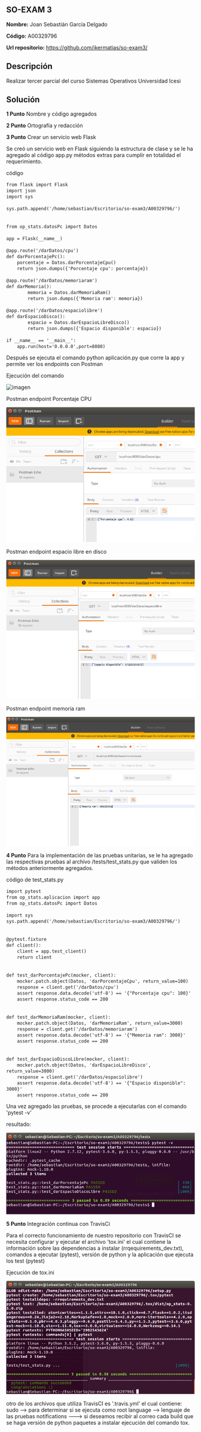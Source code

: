 ## SO-EXAM 3

**Nombre:** Joan Sebastián García Delgado

**Código:** A00329796

**Url repositorio:** https://github.com/ikermatias/so-exam3/

## Descripción

Realizar tercer parcial del curso Sistemas Operativos Universidad Icesi

## Solución

**1 Punto** Nombre y código agregados 

**2 Punto** Ortografía y redacción

**3 Punto** 
Crear un servicio web Flask

Se creó un servicio web en Flask siguiendo la estructura de clase y se le ha agregado al código app.py métodos extras para cumplir en totalidad el requerimiento.

código
~~~
from flask import Flask
import json
import sys

sys.path.append('/home/sebastian/Escritorio/so-exam3/A00329796/')


from op_stats.datosPc import Datos

app = Flask(__name__)

@app.route('/darDatos/cpu')
def darPorcentajePc():
	porcentaje = Datos.darPorcentajeCpu()
	return json.dumps({'Porcentaje cpu': porcentaje})

@app.route('/darDatos/memoriaram')
def darMemoria():
        memoria = Datos.darMemoriaRam()
        return json.dumps({'Memoria ram': memoria})

@app.route('/darDatos/espaciolibre')
def darEspacioDisco():
        espacio = Datos.darEspacioLibreDisco()
        return json.dumps({'Espacio disponible': espacio})

if __name__ == '__main__':
	app.run(host='0.0.0.0',port=8080)
~~~

Después se ejecuta el comando python aplicación.py que corre la app y permite ver los endpoints con Postman

Ejecución del comando

![imagen](./imagenes/ejecuccionApp.png)

Postman endpoint Porcentaje CPU

![imagen](./imagenes/postmanCpu.png)

Postman endpoint espacio libre en disco

![imagen](./imagenes/postmanDisco.png)

Postman endpoint memoria ram

![imagen](./imagenes/postManRam.png)

**4 Punto** 
Para la implementación de las pruebas unitarias, se le ha agregado las respectivas pruebas al archivo /tests/test_stats.py que validen los métodos anteriormente agregados.

código de test_stats.py
~~~
import pytest
from op_stats.aplicacion import app
from op_stats.datosPc import Datos

import sys
sys.path.append('/home/sebastian/Escritorio/so-exam3/A00329796/')


@pytest.fixture
def client():
    client = app.test_client()
    return client


def test_darPorcentajePc(mocker, client):
    mocker.patch.object(Datos, 'darPorcentajeCpu', return_value=100)
    response = client.get('/darDatos/cpu')
    assert response.data.decode('utf-8') == '{"Porcentaje cpu": 100}'
    assert response.status_code == 200


def test_darMemoriaRam(mocker, client):
    mocker.patch.object(Datos, 'darMemoriaRam', return_value=3000)
    response = client.get('/darDatos/memoriaram')
    assert response.data.decode('utf-8') == '{"Memoria ram": 3000}'
    assert response.status_code == 200


def test_darEspacioDiscoLibre(mocker, client):
    mocker.patch.object(Datos, 'darEspacioLibreDisco', return_value=3000)
    response = client.get('/darDatos/espaciolibre')
    assert response.data.decode('utf-8') == '{"Espacio disponible": 3000}'
    assert response.status_code == 200
~~~

Una vez agregado las pruebas, se procede a ejecutarlas con el comando 'pytest -v'

resultado:

![imagen](./imagenes/pruebasUnitarias.png)

**5 Punto** 
Integración continua con TravisCi

Para el correcto funcionamiento de nuestro repositorio con TravisCI se necesita configurar y ejecutar el archivo 'tox.ini' el cual contiene la información sobre las dependencias a instalar (rrqequirements_dev.txt), comandos a ejecutar (pytest), versión de python y la aplicación que ejecuta los test (pytest)

Ejecución de tox.ini

![imagen](./imagenes/tox.png)

otro de los archivos que utiliza TravisCI es '.travis.yml' el cual contiene:
sudo --> para determinar si se ejecuta como root
language --> lenguaje de las pruebas
notifications ---> si deseamos recibir al correo cada build que se haga 
versión de python
paquetes a instalar 
ejecución del comando tox.






